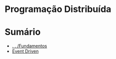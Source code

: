 # Programação Distribuída 

# Sumário 

- [. . /Fundamentos](../fundamentals.md)
- [Event Driven](./event-driven/event-driven.md)